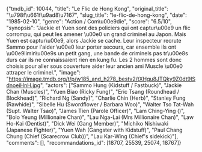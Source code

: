 {"tmdb_id": 10044, "title": "Le Flic de Hong Kong", "original_title": "\u798f\u661f\u9ad8\u7167", "slug_title": "le-flic-de-hong-kong", "date": "1985-02-10", "genre": "Action / Com\u00e9die", "score": "6.5/10", "synopsis": "Jackie et Yuen sont des policiers qui ont captur\u00e9 un flic corrompu, qui peut les amener \u00e0 un grand criminel au Japon. Mais Yuen est captur\u00e9, alors Jackie se cache. Leur inspecteur recrute Sammo pour l'aider \u00e0 leur porter secours, car ensemble ils ont \u00e9limin\u00e9s un petit gang, une bande de criminels pas tr\u00e8s durs car ils ne connaissaient rien en kung fu. Les 2 hommes sont donc choisis pour aller sous couverture aider leur ancien ami Muscle \u00e0 attraper le criminel.", "image": "https://image.tmdb.org/t/p/w185_and_h278_bestv2/tXHgu8JTQky9Z0dt9ISdnoeiHnH.jpg", "actors": ["Sammo Hung (Kidstuff / Fastbuck)", "Jackie Chan (Muscles)", "Yuen Biao (Ricky Fung)", "Eric Tsang (Roundhead / Blockhead)", "Richard Ng (Sandy)", "Charlie Chin (Herb)", "Stanley Fung (Rawhide)", "Sibelle Hu (Swordflower / Barbara Woo)", "Walter Tso Tat-Wah (Supt. Walter Tsao)", "James Tien (Parole Officer)", "Lam Ching-Ying ()", "Bolo Yeung (Millionaire Chan)", "Lau Nga-Lai (Mrs Millionaire Chan)", "Law Ho-Kai (Dentist)", "Dick Wei (Gang Member)", "Michiko Nishiwaki (Japanese Fighter)", "Yuen Wah (Gangster with Kidstuff)", "Paul Chang Chung (Chief (Scarecrow Club))", "Lau Kar-Wing (Chief's sidekick)"], "comments": [], "recommandations_id": [18707, 25539, 25074, 18767]}